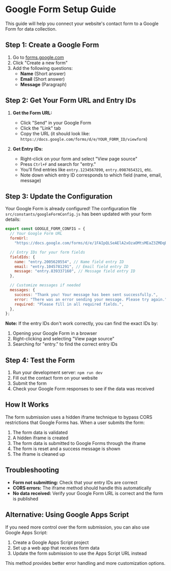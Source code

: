 # Google Form Setup Guide

This guide will help you connect your website's contact form to a Google Form for data collection.

## Step 1: Create a Google Form

1. Go to [forms.google.com](https://forms.google.com)
2. Click "Create a new form"
3. Add the following questions:
   - **Name** (Short answer)
   - **Email** (Short answer)
   - **Message** (Paragraph)

## Step 2: Get Your Form URL and Entry IDs

1. **Get the Form URL:**

   - Click "Send" in your Google Form
   - Click the "Link" tab
   - Copy the URL (it should look like: `https://docs.google.com/forms/d/e/YOUR_FORM_ID/viewform`)

2. **Get Entry IDs:**
   - Right-click on your form and select "View page source"
   - Press `Ctrl+F` and search for "entry."
   - You'll find entries like `entry.1234567890`, `entry.0987654321`, etc.
   - Note down which entry ID corresponds to which field (name, email, message)

## Step 3: Update the Configuration

Your Google Form is already configured! The configuration file `src/constants/googleFormConfig.js` has been updated with your form details:

```javascript
export const GOOGLE_FORM_CONFIG = {
  // Your Google Form URL
  formUrl:
    "https://docs.google.com/forms/d/e/1FAIpQLSeAElA2xOzaOMtsMEaZ3ZMDqE3c52bG93QAsMTAh5YdVuyHDA/formResponse",

  // Entry IDs for your form fields
  fieldIds: {
    name: "entry.2005620554", // Name field entry ID
    email: "entry.1045781291", // Email field entry ID
    message: "entry.839337160", // Message field entry ID
  },

  // Customize messages if needed
  messages: {
    success: "Thank you! Your message has been sent successfully.",
    error: "There was an error sending your message. Please try again.",
    required: "Please fill in all required fields.",
  },
};
```

**Note:** If the entry IDs don't work correctly, you can find the exact IDs by:

1. Opening your Google Form in a browser
2. Right-clicking and selecting "View page source"
3. Searching for "entry." to find the correct entry IDs

## Step 4: Test the Form

1. Run your development server: `npm run dev`
2. Fill out the contact form on your website
3. Submit the form
4. Check your Google Form responses to see if the data was received

## How It Works

The form submission uses a hidden iframe technique to bypass CORS restrictions that Google Forms has. When a user submits the form:

1. The form data is validated
2. A hidden iframe is created
3. The form data is submitted to Google Forms through the iframe
4. The form is reset and a success message is shown
5. The iframe is cleaned up

## Troubleshooting

- **Form not submitting:** Check that your entry IDs are correct
- **CORS errors:** The iframe method should handle this automatically
- **No data received:** Verify your Google Form URL is correct and the form is published

## Alternative: Using Google Apps Script

If you need more control over the form submission, you can also use Google Apps Script:

1. Create a Google Apps Script project
2. Set up a web app that receives form data
3. Update the form submission to use the Apps Script URL instead

This method provides better error handling and more customization options.
